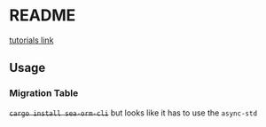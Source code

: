 # README #

[tutorials link](https://www.sea-ql.org/SeaORM/docs/migration/setting-up-migration/)

## Usage ##

### Migration Table ###

~~`cargo install sea-orm-cli`~~ but looks like it has to use the `async-std`


